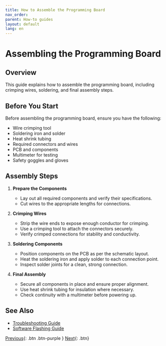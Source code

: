 ```yaml
---
title: How to Assemble the Programming Board
nav_order: 
parent: How-to guides
layout: default
lang: en
---
```


# Assembling the Programming Board

## Overview
This guide explains how to assemble the programming board, including crimping wires, soldering, and final assembly steps.

## Before You Start
Before assembling the programming board, ensure you have the following:

* Wire crimping tool
* Soldering iron and solder
* Heat shrink tubing
* Required connectors and wires
* PCB and components
* Multimeter for testing
* Safety goggles and gloves

## Assembly Steps

1. **Prepare the Components**
    * Lay out all required components and verify their specifications.
    * Cut wires to the appropriate lengths for connections.

2. **Crimping Wires**
    * Strip the wire ends to expose enough conductor for crimping.
    * Use a crimping tool to attach the connectors securely.
    * Verify crimped connections for stability and conductivity.

3. **Soldering Components**
    * Position components on the PCB as per the schematic layout.
    * Heat the soldering iron and apply solder to each connection point.
    * Inspect solder joints for a clean, strong connection.

4. **Final Assembly**
    * Secure all components in place and ensure proper alignment.
    * Use heat shrink tubing for insulation where necessary.
    * Check continuity with a multimeter before powering up.

## See Also
* [Troubleshooting Guide](#)
* [Software Flashing Guide](#)

[Previous]({{site.url}}/how-tos){: .btn .btn-purple }
[Next]({{site.url}}/how-tos){: .btn}